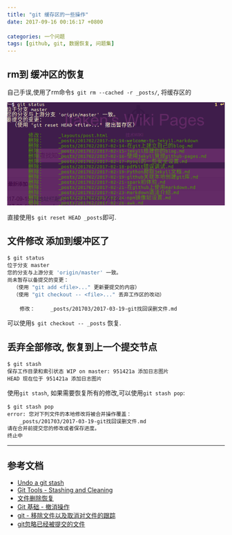 ```yaml
---
title: "git 缓存区的一些操作"
date: 2017-09-16 00:16:17 +0800

categories: 一个问题
tags: [github, git, 数据恢复, 问题集]
---
```


## rm到 缓冲区的恢复

自己手误,使用了rm命令`$ git rm --cached -r _posts/`, 将缓存区的

![rm](/assets/images/201709/16-01.png)

直接使用`$ git reset HEAD _posts`即可.

## 文件修改 添加到缓冲区了

```bash
$ git status           
位于分支 master
您的分支与上游分支 'origin/master' 一致。
尚未暂存以备提交的变更：
  （使用 "git add <file>..." 更新要提交的内容）
  （使用 "git checkout -- <file>..." 丢弃工作区的改动）

	修改：     _posts/201703/2017-03-19-git找回误删文件.md
```

可以使用`$ git checkout -- _posts` 恢复.

## 丢弃全部修改, 恢复到上一个提交节点

```bash
$ git stash                                                             129 ↵
保存工作目录和索引状态 WIP on master: 951421a 添加日志图片
HEAD 现在位于 951421a 添加日志图片
```

使用`git stash`, 如果需要恢复所有的修改,可以使用`git stash pop`:

```bash
$ git stash pop
error: 您对下列文件的本地修改将被合并操作覆盖：
	_posts/201703/2017-03-19-git找回误删文件.md
请在合并前提交您的修改或者保存进度。
终止中
```

---
## 参考文档
- [Undo a git stash](https://stackoverflow.com/questions/10827160/undo-a-git-stash)
- [Git Tools - Stashing and Cleaning](https://git-scm.com/book/en/v2/Git-Tools-Stashing-and-Cleaning)
- [文件删除恢复](http://www.cnblogs.com/keithmoring/p/4227609.html)
- [Git 基础 - 撤消操作](https://git-scm.com/book/zh/v1/Git-%E5%9F%BA%E7%A1%80-%E6%92%A4%E6%B6%88%E6%93%8D%E4%BD%9C)
- [git - 移除文件以及取消对文件的跟踪](http://blog.csdn.net/leedaning/article/details/44976319)
- [git忽略已经被提交的文件](https://segmentfault.com/q/1010000000430426)
